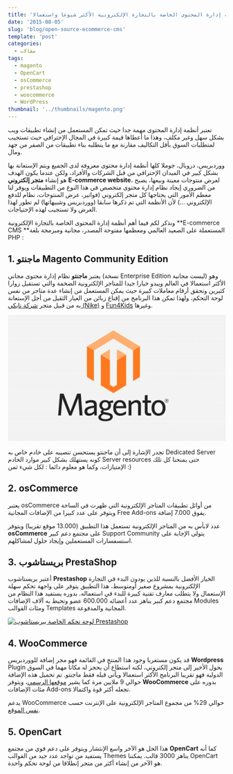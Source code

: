 ```yaml
---
title: 'أنظمة إدارة المحتوى الخاصة بالتجارة الإلكترونية الأكثر شيوعا واستعمالا'
date: '2015-08-05'
slug: 'blog/open-source-ecommerce-cms'
template: 'post'
categories:
  - مقالات
tags:
  - magento
  - OpenCart
  - osCommerce
  - prestashop
  - woocommerce
  - WordPress
thumbnail: '../thumbnails/magento.png'
---
```


تعتبر أنظمة إدارة المحتوى مهمة جدا حيث تمكن المستعمل من إنشاء تطبيقات ويب بشكل سهل وغير مكلف، وهذا ما أعطاها قيمة كبيرة في المجال الإحترافي حيث تستجيب لمتطلبات السوق بأقل التكاليف مقارنة مع ما يتطلبه بناء تطبيقات من الصفر من جهد ومال.

ووردبريس، دروبال، جوملا كلها أنظمة إدارة محتوى معروفة لدى الجميع ويتم الإستعانة بها بشكل كبير في الميدان الإحترافي من قبل الشركات والأفراد، ولكن عندما يكون الهدف هو إنشاء **متجر إلكتروني** **E-commerce website**، لعرض منتوجات معينة وبيعها، يصبح من الضروري إيجاد نظام إدارة محتوى متخصص في هذا النوع من التطبيقات ويوفر لنا معظم الأمور التي يحتاجها كل متجر إلكتروني (فواتير، عرض المنتوجات، نظام للدفع الإلكتروني ...) لأن الأنظمة التي تم ذكرها سابقا (ووردبريس وشبيهاتها) لم تطور لهذا الغرض ولا تستجيب لهذه الإحتياجات.

ونذكر لكم فيما أهم أنظمة إدارة المحتوى الخاصة بالتجارة الإلكترونية **E-commerce CMS **المستعملة على الصعيد العالمي ومعظمها مفتوحة المصدر، مجانية ومبرمجة بلغة PHP :

## 1\. ماجنتو Magento Community Edition

يعتبر **ماجنتو** نظام إدارة محتوى مجاني (نسخة Enterprise Edition ليست مجانية) وهو الأكثر استعمالا في العالم ويبدو خيارا جيدا للمتاجر الإلكترونية الضخمة والتي تستقبل زوارا كثيرين وتحقق أرقام معاملات كبيرة حيث يمكن المستعمل من إنشاء عدة متاجر من نفس لوحة التحكم، ولهذا تمكن هذا البرنامج من إقناع زبائن من العيار الثقيل من أجل الإستعانة به من قبيل متجر [شركة نايكي (Nike)](http://www.nikestore.com.au/) و [Fun4Kids](http://www.fun4kids.co.uk/) وغيرها.

[![Magento](../images/magento.png)](../images/magento.png)

تجدر الإشارة إلى أن ماجنتو يستحسن تنصيبه على خادم خاص به Dedicated Server كونه يستهلك بشكل كبير موارد الخادم Server resources حتى يمنحنا كل تلك الإمتيازات، وكما هو معلوم دائما : لكل شيء ثمن :)

## 2. osCommerce

يعتبر osCommerce من أوائل تطبيقات المتاجر الإلكترونية التي ظهرت في الساحة ويتوفر على عدد كبيرا من الإضافات المجانية Free Add-ons يفوق 7.000 إضافة.

عدد لابأس به من المتاجر الإلكترونية تستعمل هذا التطبيق (13.000 موقع تقريبا) ويتوفر **osCommerce** على مجتمع دعم كبير Support Community يتولى الإجابة على استسفسارات المستعملين وإيجاد حلول لمشاكلهم.

## 3. بريستاشوب PrestaShop

أعتبر بريستاشوب **Prestashop** الخيار الأفضل بالنسبة للذين يودون البدء في التجارة الإلكترونية بمشروع صغير أومتوسط، هذا التطبيق يتوفر على واجهة تحكم سهلة الإستعمال ولا يتطلب معارف تقنية كبيرة للبدء في استعماله. بدوره يستفيد هذا النظام من مجتمع دعم كبير يناهز عدد أعضائه 600.000 عضو وتحيط به آلاف الإضافات Modules ومئات القوالب Templates المجانية والمدفوعة.

[![لوحة تحكم الخاصة ببريستاشوب Prestashop](../images/Datepicker_compare-1024x512.png)](../images/Datepicker_compare.png)

## 4\. WooCommerce

قد يكون مستغربا وجود هذا المنتج في القائمة فهو مجر إضافة للووردبريس **Wordpress** Plugin يحول الأخير إلى متجر إلكتروني، لكنه استطاع أن يحجز له مكانا مهما في السوق الدولية فهو تقريبا البرنامج الأكثر استعمالا ويأتي قبله فقط ماجنتو. تم تحميل هذه الإضافة حوالي 9 ملايين مرة كما يشير [موقعها الرسمي](http://www.woothemes.com/woocommerce/)، ويتوفر **WooCommerce** بدوره على مئات الإضافات Add-ons تجعله أكثر قوة واكتمالا.

يدعم WooCommerce حوالي 29% من مجموع المتاجر الإلكترونية على الإنترنت حسب [نفس الموقع](http://www.woothemes.com/woocommerce/).

## 5. OpenCart

هذا الحل هو الآخر واسع الإنتشار ويتوفر على دعم قوي من مجتمع **OpenCart** كما أنه يستفيد من تواجد عدد جيد من القوالب Themes يناهز 3000 قالب. يمكننا OpenCart هو الآخر من إنشاء أكثر من متجر إنطلاقا من لوحة تحكم واحدة.
